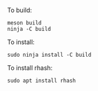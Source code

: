 To build:

    meson build
    ninja -C build

To install:

    sudo ninja install -C build

To install rhash:

    sudo apt install rhash